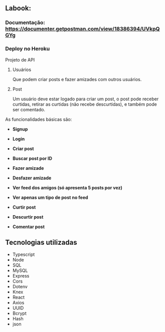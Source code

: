 ## Labook:

### Documentação: https://documenter.getpostman.com/view/18386394/UVkpQGYg

### Deploy no Heroku

Projeto de API

1. Usuários 

    Que podem criar posts e fazer amizades com outros usuários.

2. Post

    Um usuário deve estar logado para criar um post, o post pode receber curtidas, retirar as curtidas (não recebe descurtidas), e também pode ser comentado.


As funcionalidades básicas são:

- **Signup** 
    
- **Login**

- **Criar post**
    
- **Buscar post por ID**

- **Fazer amizade**
    
- **Desfazer amizade**
    
- **Ver feed dos amigos (só apresenta 5 posts por vez)**
       
- **Ver apenas um tipo de post no feed**
        
- **Curtir post**
        
- **Descurtir post**
        
- **Comentar post**
       

## Tecnologias utilizadas

- Typescript
- Node
- SQL
- MySQL
- Express
- Cors
- Dotenv
- Knex
- React
- Axios
- UUID
- Bcrypt
- Hash
- json